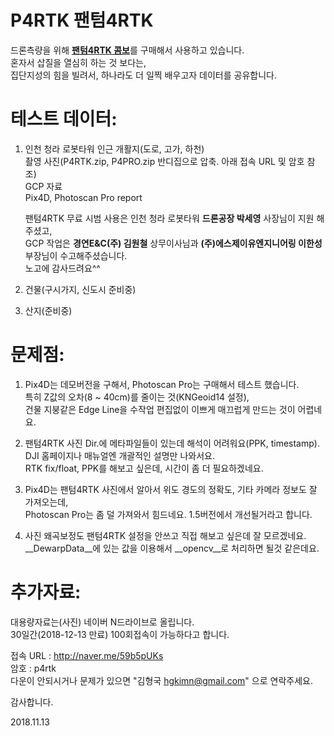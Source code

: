 # P4RTK 팬텀4RTK

드론측량을 위해 [__팬텀4RTK 콤보__](https://www.dji.com/kr/phantom-4-rtk?site=brandsite&from=nav)를 구매해서 사용하고 있습니다.<br>
혼자서 삽질을 열심히 하는 것 보다는,<br>
집단지성의 힘을 빌려서, 하나라도 더 일찍 배우고자 데이터를 공유합니다.<br>

# __테스트 데이터:__
1. 인천 청라 로봇타워 인근 개활지(도로, 고가, 하천)<br>
   촬영 사진(P4RTK.zip, P4PRO.zip 반디집으로 압축. 아래 접속 URL 및 암호 참조) <br>
   GCP 자료<br>
   Pix4D, Photoscan Pro report<br>

   팬텀4RTK 무료 시범 사용은 인천 청라 로봇타워 __드론공장 박세영__ 사장님이 지원 해주셨고,<br>
   GCP 작업은 __경연E&C(주) 김원철__ 상무이사님과 __(주)에스제이유엔지니어링 이한성__ 부장님이 수고해주셨습니다.<br>
   노고에 감사드려요^^<br>

2. 건물(구시가지, 신도시 준비중)

3. 산지(준비중)

# __문제점:__
1. Pix4D는 데모버전을 구해서, Photoscan Pro는 구매해서 테스트 했습니다.<br>
특히 Z값의 오차(8 ~ 40cm)를 줄이는 것(KNGeoid14 설정),<br>
건물 지붕같은 Edge Line을 수작업 편집없이 이쁘게 매끄럽게 만드는 것이 어렵네요.<br>

2. 팬텀4RTK 사진 Dir.에 메타파일들이 있는데 해석이 어려워요(PPK, timestamp).<br>
DJI 홈페이지나 매뉴얼엔 개괄적인 설명만 나와서요.<br>
RTK fix/float, PPK를 해보고 싶은데, 시간이 좀 더 필요하겠네요.<br>

3. Pix4D는 팬텀4RTK 사진에서 알아서 위도 경도의 정확도, 기타 카메라 정보도 잘 가져오는데,<br>
Photoscan Pro는 좀 덜 가져와서 힘드네요. 1.5버전에서 개선될거라고 합니다.<br>

4. 사진 왜곡보정도 팬텀4RTK 설정을 안쓰고 직접 해보고 싶은데 잘 모르겠네요.<br>
__DewarpData__에 있는 값을 이용해서 __opencv__로 처리하면 될것 같은데요.<br>

# __추가자료:__
대용량자료는(사진) 네이버 N드라이브로 올립니다.<br>
30일간(2018-12-13 만료) 100회접속이 가능하다고 합니다.<br>

접속 URL : http://naver.me/59b5pUKs<br>
암호 : p4rtk<br>
다운이 안되시거나 문제가 있으면 "김형국 hgkimn@gmail.com" 으로 연락주세요.<br>

감사합니다.<br>

2018.11.13<br>
